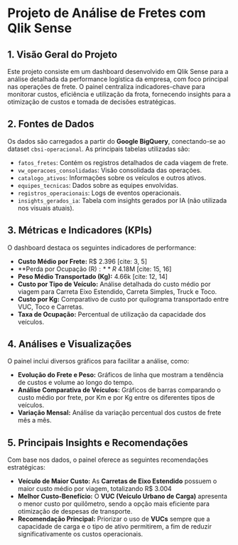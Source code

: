 # Projeto de Análise de Fretes com Qlik Sense

## 1. Visão Geral do Projeto

Este projeto consiste em um dashboard desenvolvido em Qlik Sense para a análise detalhada da performance logística da empresa, com foco principal nas operações de frete. O painel centraliza indicadores-chave para monitorar custos, eficiência e utilização da frota, fornecendo insights para a otimização de custos e tomada de decisões estratégicas.

## 2. Fontes de Dados

Os dados são carregados a partir do **Google BigQuery**, conectando-se ao dataset `cbsi-operacional`. As principais tabelas utilizadas são:

* `fatos_fretes`: Contém os registros detalhados de cada viagem de frete.
* `vw_operacoes_consolidadas`: Visão consolidada das operações.
* `catalogo_ativos`: Informações sobre os veículos e outros ativos.
* `equipes_tecnicas`: Dados sobre as equipes envolvidas.
* `registros_operacionais`: Logs de eventos operacionais.
* `insights_gerados_ia`: Tabela com insights gerados por IA (não utilizada nos visuais atuais).

## 3. Métricas e Indicadores (KPIs)

O dashboard destaca os seguintes indicadores de performance:

* **Custo Médio por Frete:** R$ 2.396 [cite: 3, 5]
* **Perda por Ocupação (R$):** R$ 4.18M [cite: 15, 16]
* **Peso Médio Transportado (Kg):** 4.66k [cite: 12, 14]
* **Custo por Tipo de Veículo:** Análise detalhada do custo médio por viagem para Carreta Eixo Estendido, Carreta Simples, Truck e Toco.
* **Custo por Kg:** Comparativo de custo por quilograma transportado entre VUC, Toco e Carretas.
* **Taxa de Ocupação:** Percentual de utilização da capacidade dos veículos.

## 4. Análises e Visualizações

O painel inclui diversos gráficos para facilitar a análise, como:

* **Evolução do Frete e Peso:** Gráficos de linha que mostram a tendência de custos e volume ao longo do tempo.
* **Análise Comparativa de Veículos:** Gráficos de barras comparando o custo médio por frete, por Km e por Kg entre os diferentes tipos de veículos.
* **Variação Mensal:** Análise da variação percentual dos custos de frete mês a mês.

## 5. Principais Insights e Recomendações

Com base nos dados, o painel oferece as seguintes recomendações estratégicas:

* **Veículo de Maior Custo:** As **Carretas de Eixo Estendido** possuem o maior custo médio por viagem, totalizando R$ 3.004
* **Melhor Custo-Benefício:** O **VUC (Veículo Urbano de Carga)** apresenta o menor custo por quilômetro, sendo a opção mais eficiente para otimização de despesas de transporte.
* **Recomendação Principal:** Priorizar o uso de **VUCs** sempre que a capacidade de carga e o tipo de ativo permitirem, a fim de reduzir significativamente os custos operacionais.
